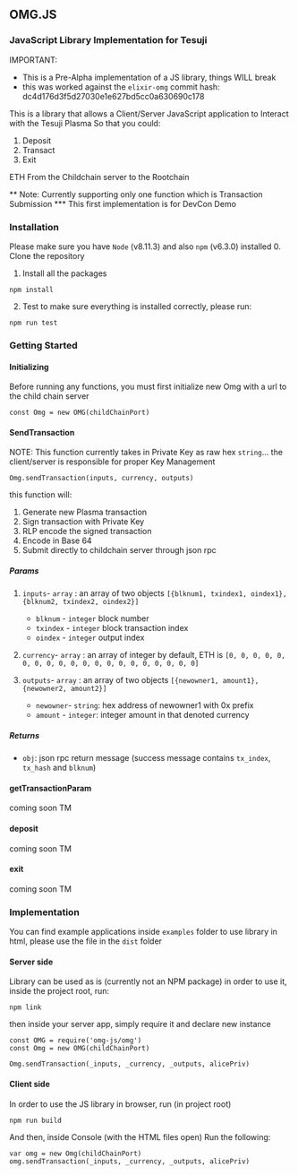 ## OMG.JS 
### JavaScript Library Implementation for Tesuji 

IMPORTANT: 
* This is a Pre-Alpha implementation of a JS library, things WILL break
* this was worked against the `elixir-omg` commit hash: dc4d176d3f5d27030e1e627bd5cc0a630690c178 

This is a library that allows a Client/Server JavaScript application to Interact with the Tesuji Plasma
So that you could:

1. Deposit
2. Transact
3. Exit

ETH From the Childchain server to the Rootchain

** Note: Currently supporting only one function which is Transaction Submission
*** This first implementation is for DevCon Demo

### Installation

Please make sure you have `Node` (v8.11.3) and also `npm` (v6.3.0) installed
0. Clone the repository
1. Install all the packages
```
npm install
```
2. Test to make sure everything is installed correctly, please run:

```
npm run test
```

### Getting Started
#### Initializing
Before running any functions, you must first initialize new Omg with a url to the child chain server

```
const Omg = new OMG(childChainPort)
```

#### SendTransaction

NOTE: This function currently takes in Private Key as raw hex `string`... the client/server is responsible for proper Key Management

```
Omg.sendTransaction(inputs, currency, outputs)
```

this function will:
1. Generate new Plasma transaction
2. Sign transaction with Private Key
3. RLP encode the signed transaction
4. Encode in Base 64
5. Submit directly to childchain server through json rpc

##### Params
1. `inputs`- `array` :  an array of two objects `[{blknum1, txindex1, oindex1},{blknum2, txindex2, oindex2}]` 
    - `blknum` - `integer` block number
    - `txindex` - `integer` block transaction index
    - `oindex` - `integer` output index
    
2. `currency`- `array` : an array of integer by default, ETH is `[0, 0, 0, 0, 0, 0, 0, 0, 0, 0, 0, 0, 0, 0, 0, 0, 0, 0, 0, 0]`
3.  `outputs`- `array` : an array of two objects `[{newowner1, amount1},{newowner2, amount2}]`
    - `newowner`- `string`: hex address of newowner1 with 0x prefix
    - `amount` - `integer`: integer amount in that denoted currency

##### Returns
- `obj`: json rpc return message (success message contains `tx_index`, `tx_hash` and `blknum`)

#### getTransactionParam
coming soon TM

#### deposit
coming soon TM

#### exit
coming soon TM

### Implementation
You can find example applications inside `examples` folder
to use library in html, please use the file in the `dist` folder

#### Server side 
Library can be used as is (currently not an NPM package) in order to use it, inside the project root, run:
```
npm link
```
then inside your server app, simply require it and declare new instance
```
const OMG = require('omg-js/omg')
const Omg = new OMG(childChainPort)

Omg.sendTransaction(_inputs, _currency, _outputs, alicePriv)
```
#### Client side 
In order to use the JS library in browser, run (in project root)
```
npm run build
```
And then, inside Console (with the HTML files open) Run the following:
```
var omg = new Omg(childChainPort)
omg.sendTransaction(_inputs, _currency, _outputs, alicePriv)
```